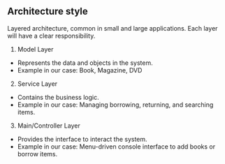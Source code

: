 ## Architecture style
Layered architecture, common in small and large applications.
Each layer will have a clear responsibility.

1. Model Layer 
- Represents the data and objects in the system.
- Example in our case: Book, Magazine, DVD 

2. Service Layer
- Contains the business logic.
- Example in our case: Managing borrowing, returning, and searching items.

3. Main/Controller Layer
- Provides the interface to interact the system.
- Example in our case: Menu-driven console interface to add books or borrow items.
